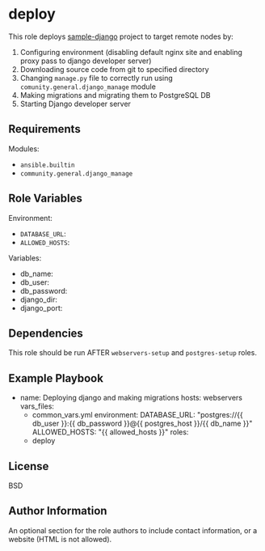 deploy
=========

This role deploys [sample-django](https://github.com/digitalocean/sample-django) project to target remote nodes by:
  1. Configuring environment (disabling default nginx site and enabling proxy pass to django developer server)
  2. Downloading source code from git to specified directory
  3. Changing `manage.py` file to correctly run using `comunity.general.django_manage` module
  4. Making migrations and migrating them to PostgreSQL DB
  5. Starting Django developer server 

Requirements
------------

Modules:
  - `ansible.builtin`
  - `community.general.django_manage`

Role Variables
--------------

Environment:
  - `DATABASE_URL`: 
  - `ALLOWED_HOSTS`:

Variables:
  - db_name:
  - db_user:
  - db_password:
  - django_dir:
  - django_port:

Dependencies
------------

This role should be run AFTER `webservers-setup` and `postgres-setup` roles.

Example Playbook
----------------

- name: Deploying django and making migrations
  hosts: webservers
  vars_files:
    - common_vars.yml
  environment:
    DATABASE_URL: "postgres://{{ db_user }}:{{ db_password }}@{{ postgres_host }}/{{ db_name }}"
    ALLOWED_HOSTS: "{{ allowed_hosts }}"
  roles:
    - deploy


License
-------

BSD

Author Information
------------------

An optional section for the role authors to include contact information, or a website (HTML is not allowed).
